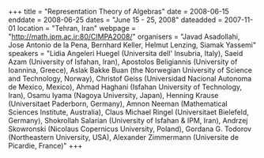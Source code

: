+++
title = "Representation Theory of Algebras"
date = 2008-06-15
enddate = 2008-06-25
dates = "June 15 - 25, 2008"
dateadded = 2007-11-01
location = "Tehran, Iran"
webpage = "http://math.ipm.ac.ir:80/CIMPA2008/"
organisers = "Javad Asadollahi, Jose Antonio de la Pena, Bernhard Keller, Helmut Lenzing, Siamak Yassemi"
speakers = "Lidia Angeleri Huegel (Universita  dell' Insubria, Italy), Saeid Azam (University of Isfahan, Iran), Apostolos Beligiannis (University of Ioannina, Greece), Aslak Bakke Buan (the Norwegian University of Science and Technology, Norway), Christof Geiss (Universidad Nacional Autonoma de Mexico, Mexico), Ahmad Haghani (Isfahan University of Technology, Iran), Osamu Iyama (Nagoya University, Japan), Henning Krause (Universitaet Paderborn, Germany), Amnon Neeman (Mathematical Sciences Institute, Australia), Claus Michael Ringel (Universitaet Bielefeld, Germany), Shokrollah Salarian (University of Isfahan & IPM, Iran), Andrzej Skowronski (Nicolaus Copernicus University, Poland), Gordana G. Todorov (Northeastern University, USA), Alexander Zimmermann (Universite de Picardie, France)"
+++
